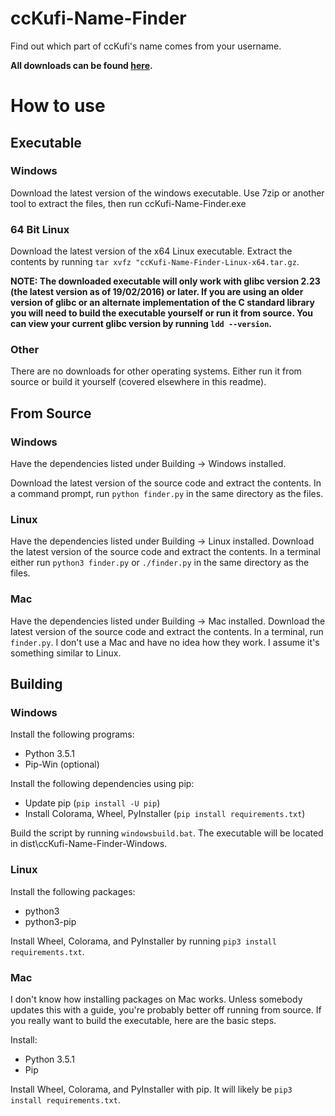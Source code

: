 # ccKufi-Name-Finder
Find out which part of ccKufi's name comes from your username.

**All downloads can be found [here](https://github.com/Iwuh/ccKufi-Name-Finder/releases/tag/v1.1).**

# How to use

## Executable

### Windows

Download the latest version of the windows executable. Use 7zip or another tool to extract the files, then run ccKufi-Name-Finder.exe

### 64 Bit Linux

Download the latest version of the x64 Linux executable. Extract the contents by running `tar xvfz "ccKufi-Name-Finder-Linux-x64.tar.gz`.

**NOTE: The downloaded executable will only work with glibc version 2.23 (the latest version as of 19/02/2016) or later. If you are using an older version of glibc or an alternate implementation of the C standard library you will need to build the executable yourself or run it from source. You can view your current glibc version by running `ldd --version`.**

### Other

There are no downloads for other operating systems. Either run it from source or build it yourself (covered elsewhere in this readme).

## From Source

### Windows

Have the dependencies listed under Building -> Windows installed.

Download the latest version of the source code and extract the contents. In a command prompt, run `python finder.py` in the same directory as the files.

### Linux

Have the dependencies listed under Building -> Linux installed. Download the latest version of the source code and extract the contents. In a terminal either run `python3 finder.py` or `./finder.py` in the same directory as the files.

### Mac

Have the dependencies listed under Building -> Mac installed. Download the latest version of the source code and extract the contents. In a terminal, run `finder.py`. I don't use a Mac and have no idea how they work. I assume it's something similar to Linux.

## Building

### Windows

Install the following programs:

* Python 3.5.1
* Pip-Win (optional)

Install the following dependencies using pip:

* Update pip (`pip install -U pip`)
* Install Colorama, Wheel, PyInstaller (`pip install requirements.txt`)

Build the script by running `windowsbuild.bat`. The executable will be located in dist\ccKufi-Name-Finder-Windows.

### Linux

Install the following packages:

* python3
* python3-pip

Install Wheel, Colorama, and PyInstaller by running `pip3 install requirements.txt`.

### Mac

I don't know how installing packages on Mac works. Unless somebody updates this with a guide, you're probably better off running from source. If you really want to build the executable, here are the basic steps.

Install:

* Python 3.5.1
* Pip

Install Wheel, Colorama, and PyInstaller with pip. It will likely be `pip3 install requirements.txt`.
